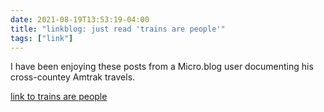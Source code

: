 ```yaml
---
date: 2021-08-19T13:53:19-04:00
title: "linkblog: just read 'trains are people'"
tags: ["link"]
---
```

I have been enjoying these posts from a Micro.blog user documenting his cross-countey Amtrak travels.
 
[link to trains are people](https://mpmilestogo.micro.blog/2021/08/19/trains-are-people.html)
